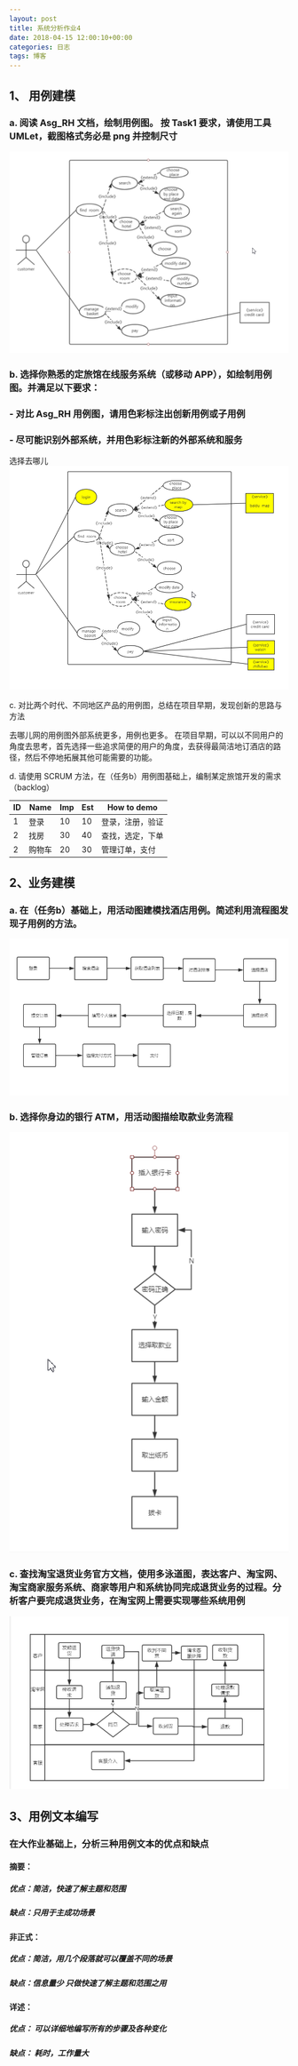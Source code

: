 ```yaml
---
layout: post
title: 系统分析作业4
date: 2018-04-15 12:00:10+00:00
categories: 日志
tags: 博客
---
```


## 1、 用例建模

### a. 阅读 Asg_RH 文档，绘制用例图。 按 Task1 要求，请使用工具 UMLet，截图格式务必是 png 并控制尺寸  

![](https://raw.githubusercontent.com/sonhua-deng/sonhua-deng.github.io/master/A1.png)


### b. 选择你熟悉的定旅馆在线服务系统（或移动 APP），如绘制用例图。并满足以下要求：
### - 对比 Asg_RH 用例图，请用色彩标注出创新用例或子用例
### - 尽可能识别外部系统，并用色彩标注新的外部系统和服务  

选择去哪儿
![](https://raw.githubusercontent.com/sonhua-deng/sonhua-deng.github.io/master/A2.png)

c. 对比两个时代、不同地区产品的用例图，总结在项目早期，发现创新的思路与方法

去哪儿网的用例图外部系统更多，用例也更多。 在项目早期，可以以不同用户的角度去思考，首先选择一些追求简便的用户的角度，去获得最简洁地订酒店的路径，然后不停地拓展其他可能需要的功能。  



d. 请使用 SCRUM 方法，在（任务b）用例图基础上，编制某定旅馆开发的需求 （backlog）  


| ID   | Name | Imp | Est | How to demo| 
| ---- | ---- | --- | --- |------------| 
| 1    |  登录 | 10 | 10  | 登录，注册，验证|
| 2    |  找房 |30  | 40  | 查找，选定，下单|
| 2    |  购物车 |20  | 30  | 管理订单，支付|

## 2、业务建模

### a. 在（任务b）基础上，用活动图建模找酒店用例。简述利用流程图发现子用例的方法。  

![](https://raw.githubusercontent.com/sonhua-deng/sonhua-deng.github.io/master/A3.png)
### b. 选择你身边的银行 ATM，用活动图描绘取款业务流程  
![](https://raw.githubusercontent.com/sonhua-deng/sonhua-deng.github.io/master/A4.png)
### c. 查找淘宝退货业务官方文档，使用多泳道图，表达客户、淘宝网、淘宝商家服务系统、商家等用户和系统协同完成退货业务的过程。分析客户要完成退货业务，在淘宝网上需要实现哪些系统用例
![](https://raw.githubusercontent.com/sonhua-deng/sonhua-deng.github.io/master/A5.png)
## 3、用例文本编写

### 在大作业基础上，分析三种用例文本的优点和缺点  

#### 摘要：
#####   优点：简洁，快速了解主题和范围
#####   缺点：只用于主成功场景

#### 非正式：
#####   优点：简洁，用几个段落就可以覆盖不同的场景
#####   缺点：信息量少 只做快速了解主题和范围之用

#### 详述：
#####   优点： 可以详细地编写所有的步骤及各种变化
#####   缺点： 耗时，工作量大
